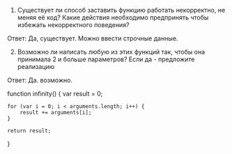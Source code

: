 1. Существует ли способ заставить функцию работать некорректно, не меняя её код? Какие действия необходимо предпринять чтобы избежать некорректного поведения?

Ответ: Да, существует. Можно ввести строчные данные.

2. Возможно ли написать любую из этих функций так, чтобы она принимала 2 и больше параметров? Если да - предложите реализацию

Ответ: Да. возможно. 

function infinity() {
    var result = 0;

    for (var i = 0; i < arguments.length; i++) {
        result += arguments[i];
    }

    return result;
}